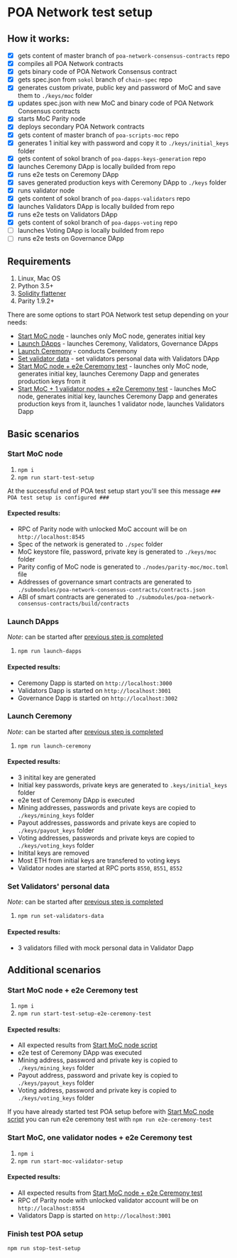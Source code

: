 # POA Network test setup

## How it works:
- [x] gets content of master branch of `poa-network-consensus-contracts` repo
- [x] compiles all POA Network contracts
- [x] gets binary code of POA Network Consensus contract
- [x] gets spec.json from `sokol` branch of `chain-spec` repo
- [x] generates custom private, public key and password of MoC and save them to `./keys/moc` folder
- [x] updates spec.json with new MoC and binary code of POA Network Consensus contracts
- [x] starts MoC Parity node
- [x] deploys secondary POA Network contracts
- [x] gets content of master branch of `poa-scripts-moc` repo
- [x] generates 1 initial key with password and copy it to `./keys/initial_keys` folder
- [x] gets content of sokol branch of `poa-dapps-keys-generation` repo
- [x] launches Ceremony DApp is locally builded from repo
- [x] runs e2e tests on Ceremony DApp
- [x] saves generated production keys with Ceremony DApp to `./keys` folder
- [x] runs validator node
- [x] gets content of sokol branch of `poa-dapps-validators` repo
- [x] launches Validators DApp is locally builded from repo
- [x] runs e2e tests on Validators DApp
- [x] gets content of sokol branch of `poa-dapps-voting` repo
- [ ] launches Voting DApp is locally builded from repo
- [ ] runs e2e tests on Governance DApp

## Requirements
1. Linux, Mac OS
2. Python 3.5+
3. [Solidity flattener](https://github.com/BlockCatIO/solidity-flattener)
4. Parity 1.9.2+

There are some options to start POA Network test setup depending on your needs:
- [Start MoC node](#start-moc-node) - launches only MoC node, generates initial key
- [Launch DApps](#launch-dapps) - launches Ceremony, Validators, Governance DApps
- [Launch Ceremony](#launch-ceremony) - conducts Ceremony
- [Set validator data](#set-validators-data) - set validators personal data with Validators DApp
- [Start MoC node + e2e Ceremony test](#start-moc-node--e2e-ceremony-test) - launches only MoC node, generates initial key, launches Ceremony Dapp and generates production keys from it
- [Start MoC + 1 validator nodes + e2e Ceremony test](#start-moc-one-validator-nodes--e2e-ceremony-test) - launches MoC node, generates initial key, launches Ceremony Dapp and generates production keys from it, launches 1 validator node, launches Validators Dapp

## Basic scenarios

### Start MoC node
1. `npm i`
2. `npm run start-test-setup`

At the successful end of POA test setup start you'll see this message `### POA test setup is configured ###`

#### Expected results:
- RPC of Parity node with unlocked MoC account will be on `http://localhost:8545`
- Spec of the network is generated to `./spec` folder
- MoC keystore file, password, private key is generated to `./keys/moc` folder
- Parity config of MoC node is generated to `./nodes/parity-moc/moc.toml` file
- Addresses of governance smart contracts are generated to `./submodules/poa-network-consensus-contracts/contracts.json`
- ABI of smart contracts are generated to `./submodules/poa-network-consensus-contracts/build/contracts`

### Launch DApps

*Note*: can be started after [previous step is completed](#start-moc-node)

1. `npm run launch-dapps`

#### Expected results:
- Ceremony Dapp is started on `http://localhost:3000`
- Validators Dapp is started on `http://localhost:3001`
- Governance Dapp is started on `http://localhost:3002`

### Launch Ceremony

*Note*: can be started after [previous step is completed](#launch-dapps)

1. `npm run launch-ceremony`

#### Expected results:
- 3 initital key are generated
- Initial key passwords, private keys are generated to `.keys/initial_keys` folder
- e2e test of Ceremony DApp is executed
- Mining addresses, passwords and private keys are copied to `./keys/mining_keys` folder
- Payout addresses, passwords and private keys are copied to `./keys/payout_keys` folder
- Voting addresses, passwords and private keys are copied to `./keys/voting_keys` folder
- Initital keys are removed
- Most ETH from initial keys are transfered to voting keys
- Validator nodes are started at RPC ports `8550`, `8551`, `8552`

### Set Validators' personal data

*Note*: can be started after [previous step is completed](#launch-ceremony)

1. `npm run set-validators-data`

#### Expected results:
- 3 validators filled with mock personal data in Validator Dapp

## Additional scenarios

### Start MoC node + e2e Ceremony test
1. `npm i`
2. `npm run start-test-setup-e2e-ceremony-test`

#### Expected results:
- All expected results from [Start MoC node script](#start-moc-node)
- e2e test of Ceremony DApp was executed
- Mining address, password and private key is copied to `./keys/mining_keys` folder
- Payout address, password and private key is copied to `./keys/payout_keys` folder
- Voting address, password and private key is copied to `./keys/voting_keys` folder

If you have already started test POA setup before with [Start MoC node script](#start-moc-node)  you can run e2e ceremony test with `npm run e2e-ceremony-test` 

### Start MoC, one validator nodes + e2e Ceremony test
1. `npm i`
2. `npm run start-moc-validator-setup`

#### Expected results:
- All expected results from [Start MoC node + e2e Ceremony test](#start-moc-node--e2e-ceremony-test)
- RPC of Parity node with unlocked validator account will be on `http://localhost:8554`
- Validators Dapp is started on `http://localhost:3001`

### Finish test POA setup
`npm run stop-test-setup`